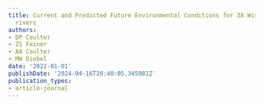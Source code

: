 ```yaml
---
title: Current and Predicted Future Environmental Conditions for 38 Wisconsin, USA
  rivers
authors:
- DP Coulter
- ZS Feiner
- AA Coulter
- MW Diebel
date: '2022-01-01'
publishDate: '2024-04-16T20:40:05.345981Z'
publication_types:
- article-journal
---
```

